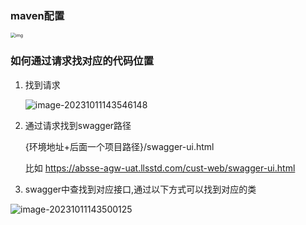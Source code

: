 ### maven配置

<img src="C:\Users\yinxiguang\AppData\Local\Temp\企业微信截图_16968220263965.png" alt="img" style="zoom:50%;" />



### 如何通过请求找对应的代码位置

1. 找到请求

   ![image-20231011143546148](D:\lls\yinxiguang\AppData\Roaming\Typora\typora-user-images\image-20231011143546148.png)

2. 通过请求找到swagger路径

   {环境地址+后面一个项目路径}/swagger-ui.html

   比如  https://absse-agw-uat.llsstd.com/cust-web/swagger-ui.html

3. swagger中查找到对应接口,通过以下方式可以找到对应的类

![image-20231011143500125](D:\lls\yinxiguang\AppData\Roaming\Typora\typora-user-images\image-20231011143500125.png)